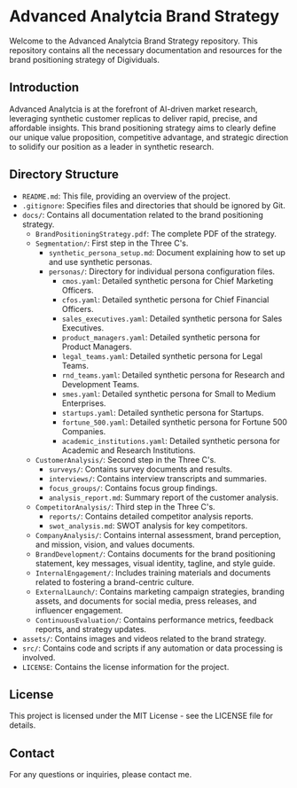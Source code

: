 
# Advanced Analytcia Brand Strategy

Welcome to the Advanced Analytcia Brand Strategy repository. This repository contains all the necessary documentation and resources for the brand positioning strategy of Digividuals.

## Introduction

Advanced Analytcia  is at the forefront of AI-driven market research, leveraging synthetic customer replicas to deliver rapid, precise, and affordable insights. This brand positioning strategy aims to clearly define our unique value proposition, competitive advantage, and strategic direction to solidify our position as a leader in synthetic research.

## Directory Structure

- `README.md`: This file, providing an overview of the project.
- `.gitignore`: Specifies files and directories that should be ignored by Git.
- `docs/`: Contains all documentation related to the brand positioning strategy.
  - `BrandPositioningStrategy.pdf`: The complete PDF of the strategy.
  - `Segmentation/`: First step in the Three C's.
    - `synthetic_persona_setup.md`: Document explaining how to set up and use synthetic personas.
    - `personas/`: Directory for individual persona configuration files.
      - `cmos.yaml`: Detailed synthetic persona for Chief Marketing Officers.
      - `cfos.yaml`: Detailed synthetic persona for Chief Financial Officers.
      - `sales_executives.yaml`: Detailed synthetic persona for Sales Executives.
      - `product_managers.yaml`: Detailed synthetic persona for Product Managers.
      - `legal_teams.yaml`: Detailed synthetic persona for Legal Teams.
      - `rnd_teams.yaml`: Detailed synthetic persona for Research and Development Teams.
      - `smes.yaml`: Detailed synthetic persona for Small to Medium Enterprises.
      - `startups.yaml`: Detailed synthetic persona for Startups.
      - `fortune_500.yaml`: Detailed synthetic persona for Fortune 500 Companies.
      - `academic_institutions.yaml`: Detailed synthetic persona for Academic and Research Institutions.
  - `CustomerAnalysis/`: Second step in the Three C's.
    - `surveys/`: Contains survey documents and results.
    - `interviews/`: Contains interview transcripts and summaries.
    - `focus_groups/`: Contains focus group findings.
    - `analysis_report.md`: Summary report of the customer analysis.
  - `CompetitorAnalysis/`: Third step in the Three C's.
    - `reports/`: Contains detailed competitor analysis reports.
    - `swot_analysis.md`: SWOT analysis for key competitors.
  - `CompanyAnalysis/`: Contains internal assessment, brand perception, and mission, vision, and values documents.
  - `BrandDevelopment/`: Contains documents for the brand positioning statement, key messages, visual identity, tagline, and style guide.
  - `InternalEngagement/`: Includes training materials and documents related to fostering a brand-centric culture.
  - `ExternalLaunch/`: Contains marketing campaign strategies, branding assets, and documents for social media, press releases, and influencer engagement.
  - `ContinuousEvaluation/`: Contains performance metrics, feedback reports, and strategy updates.
- `assets/`: Contains images and videos related to the brand strategy.
- `src/`: Contains code and scripts if any automation or data processing is involved.
- `LICENSE`: Contains the license information for the project.

## License

This project is licensed under the MIT License - see the LICENSE file for details.

## Contact

For any questions or inquiries, please contact me.
